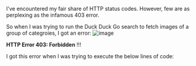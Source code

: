I've encountered my fair share of HTTP status codes. 
However, few are as perplexing as the infamous 403 error. 

So when I was trying to run the Duck Duck Go search to fetch images of a group of categroies, I got an error:
![image](https://github.com/AravindSuresh97/AravindSuresh97.github.io/assets/138949012/d6cd8dd4-f913-4a3a-aa03-8ed72b66284d)

**HTTP Error 403: Forbidden** !!!

I got this error when I was trying to execute the below lines of code:
```

```

